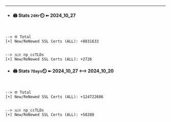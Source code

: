 

---
- #### 🖨️ **Stats** `24Hr`⏲️ ➼ 2024_10_27
```console


--> 🌐 Total
[+] New/ReNewed SSL Certs (ALL): +8831633


--> 🇳🇵 np_ccTLDs
[+] New/ReNewed SSL Certs (ALL): +2726

```

- #### 🖨️ **Stats** `7Days`⏲️ ➼ 2024_10_27 <--> 2024_10_20
```console


--> 🌐 Total
[+] New/ReNewed SSL Certs (ALL): +124722686


--> 🇳🇵 np_ccTLDs
[+] New/ReNewed SSL Certs (ALL): +58208

```


